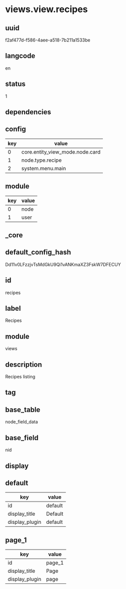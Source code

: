 # views.view.recipes

## uuid
f2af477d-f586-4aee-a518-7b211a1533be

## langcode
en

## status
1

## dependencies

## config
|key|value|
|-|-|
|0|core.entity_view_mode.node.card|
|1|node.type.recipe|
|2|system.menu.main|


## module
|key|value|
|-|-|
|0|node|
|1|user|


## _core

## default_config_hash
Dd11v0LFzzjvTsMdGkU9Qi1vANKmaXZ3FskW7DFECUY

## id
recipes

## label
Recipes

## module
views

## description
Recipes listing

## tag


## base_table
node_field_data

## base_field
nid

## display

## default
|key|value|
|-|-|
|id|default|
|display_title|Default|
|display_plugin|default|


## page_1
|key|value|
|-|-|
|id|page_1|
|display_title|Page|
|display_plugin|page|

